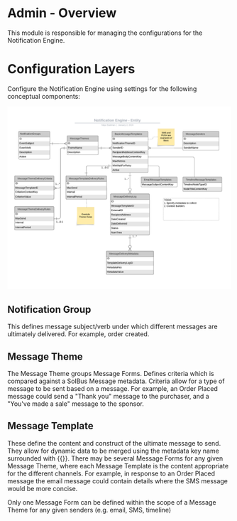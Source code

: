 # Admin - Overview

This module is responsible for managing the configurations for the Notification Engine.

# Configuration Layers

Configure the Notification Engine using settings for the following conceptual components:

![](../doc/NotificationEngineEntities.png)

## Notification Group

This defines message subject/verb under which different messages are ultimately delivered. For example, order created.

## Message Theme

The Message Theme groups Message Forms.
Defines criteria which is compared against a SolBus Message metadata.
Criteria allow for a type of message to be sent based on a message.
For example, an Order Placed message could send a "Thank you" message to the purchaser, and a "You've made a sale" message to the sponsor.

## Message Template

These define the content and construct of the ultimate message to send.
They allow for dynamic data to be merged using the metadata key name surrounded with {{}}.
There may be several Message Forms for any given Message Theme, where each Message Template is the content appropriate for the different channels.
For example, in response to an Order Placed message the email message could contain details where the SMS message would be more concise.

Only one Message Form can be defined within the scope of a Message Theme for any given senders (e.g. email, SMS, timeline)

